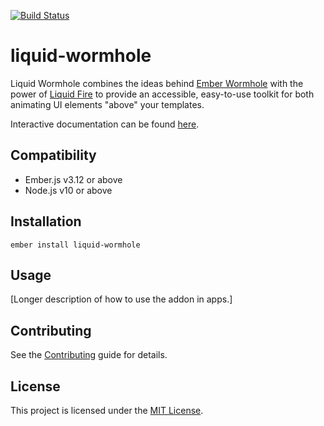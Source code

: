 [![Build Status](https://travis-ci.org/pzuraq/liquid-wormhole.svg?branch=master)](https://travis-ci.org/pzuraq/liquid-wormhole)

liquid-wormhole
==============================================================================

Liquid Wormhole combines the ideas behind
[Ember Wormhole](https://github.com/yapplabs/ember-wormhole.git) with the power of
[Liquid Fire](http://ef4.github.io/liquid-fire/) to provide an accessible,
easy-to-use toolkit for both animating UI elements "above" your templates.

Interactive documentation can be found
[here](http://pzuraq.github.io/liquid-wormhole/).


Compatibility
------------------------------------------------------------------------------

* Ember.js v3.12 or above
* Node.js v10 or above


Installation
------------------------------------------------------------------------------

```
ember install liquid-wormhole
```


Usage
------------------------------------------------------------------------------

[Longer description of how to use the addon in apps.]


Contributing
------------------------------------------------------------------------------

See the [Contributing](CONTRIBUTING.md) guide for details.


License
------------------------------------------------------------------------------

This project is licensed under the [MIT License](LICENSE.md).
